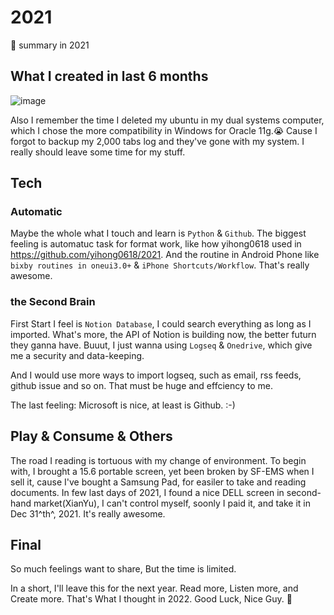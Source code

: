 # 2021

📝 summary in 2021

## What I created in last 6 months

![image](https://user-images.githubusercontent.com/57313137/147829248-b0ad671d-3be9-4e7a-9602-0607c698212c.png)

Also I remember the time I deleted my ubuntu in my dual systems computer, which I chose the more compatibility in Windows for Oracle 11g.😭 Cause I forgot to backup my 2,000 tabs log and they've gone with my system. I really should leave some time for my stuff.

## Tech 

### Automatic

Maybe the whole what I touch and learn is `Python` & `Github`. The biggest feeling is automatuc task for format work, like how yihong0618 used in https://github.com/yihong0618/2021. And the routine in Android Phone like `bixby routines in oneui3.0+` & `iPhone Shortcuts/Workflow`. That's really awesome.

### the Second Brain

First Start I feel is `Notion Database`, I could search everything as long as I imported. What's more, the API of Notion is building now, the better futurn they ganna have. Buuut, I just wanna using `Logseq` & `Onedrive`, which give me a security and data-keeping.

And I would use more ways to import logseq, such as email, rss feeds, github issue and so on. That must be huge and effciency to me. 

The last feeling: Microsoft is nice, at least is Github. :-)

## Play & Consume & Others

The road I reading is tortuous with my change of environment. To begin with, I brought a 15.6 portable screen, yet been broken by SF-EMS when I sell it, cause I've bought a Samsung Pad, for easiler to take and reading documents. In few last days of 2021, I found a nice DELL screen in second-hand market(XianYu), I can't control myself, soonly I paid it, and take it in Dec 31^th^, 2021. It's really awesome.

## Final

So much feelings want to share, But the time is limited.  

In a short, I'll leave this for the next year. Read more, Listen more, and Create more. That's What I thought in 2022. Good Luck, Nice Guy. 🌈
